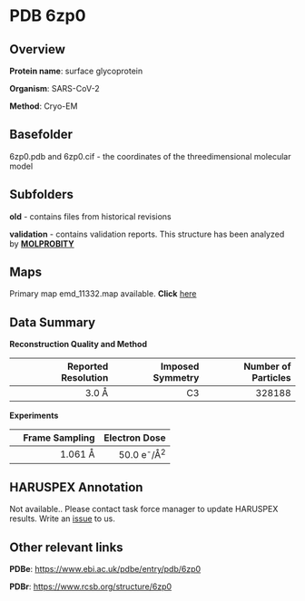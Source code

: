 # PDB 6zp0

## Overview

**Protein name**: surface glycoprotein

**Organism**: SARS-CoV-2

**Method**: Cryo-EM



## Basefolder

6zp0.pdb and 6zp0.cif - the coordinates of the threedimensional molecular model

## Subfolders



**old** - contains files from historical revisions

**validation** - contains validation reports. This structure has been analyzed by   [**MOLPROBITY**](https://github.com/thorn-lab/coronavirus_structural_task_force/tree/master/pdb/surface_glycoprotein/SARS-CoV-2/6zp0/validation/molprobity)   



## Maps

Primary map emd_11332.map available. **Click** [here](http://ftp.wwpdb.org/pub/emdb/structures/EMD-11332/map/) 

## Data Summary
**Reconstruction Quality and Method**

|   | Reported Resolution | Imposed Symmetry | Number of Particles |
|---|-------------:|----------------:|--------------:|
|   |3.0 Å|C3|328188|

**Experiments**

|   | Frame Sampling | Electron Dose |
|---|-------------:|----------------:|
|   |1.061 Å|50.0 e<sup>-</sup>/Å<sup>2</sup>|

## HARUSPEX Annotation

Not available.. Please contact task force manager to update HARUSPEX results. Write an [issue](https://github.com/thorn-lab/coronavirus_structural_task_force/issues) to us.

## Other relevant links 
**PDBe**:  https://www.ebi.ac.uk/pdbe/entry/pdb/6zp0
 
**PDBr**: https://www.rcsb.org/structure/6zp0 
